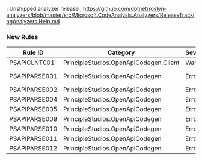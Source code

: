 ﻿; Unshipped analyzer release
; https://github.com/dotnet/roslyn-analyzers/blob/master/src/Microsoft.CodeAnalysis.Analyzers/ReleaseTrackingAnalyzers.Help.md

### New Rules
Rule ID | Category | Severity | Notes
--------|----------|----------|-------
PSAPICLNT001 | PrincipleStudios.OpenApiCodegen.Client | Warning | ClientGenerator
PSAPIPARSE001 | PrincipleStudios.OpenApiCodegen | Error | A conversion error was encountered
PSAPIPARSE002 | PrincipleStudios.OpenApiCodegen | Error | TransformationDiagnostics
PSAPIPARSE004 | PrincipleStudios.OpenApiCodegen | Error | TransformationDiagnostics
PSAPIPARSE005 | PrincipleStudios.OpenApiCodegen | Error | TransformationDiagnostics
PSAPIPARSE009 | PrincipleStudios.OpenApiCodegen | Error | TransformationDiagnostics
PSAPIPARSE010 | PrincipleStudios.OpenApiCodegen | Error | TransformationDiagnostics
PSAPIPARSE011 | PrincipleStudios.OpenApiCodegen | Error | TransformationDiagnostics
PSAPIPARSE012 | PrincipleStudios.OpenApiCodegen | Error | TransformationDiagnostics

